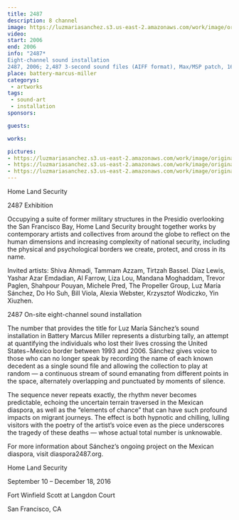 ```yaml
---
title: 2487
description: 8 channel
image: https://luzmariasanchez.s3.us-east-2.amazonaws.com/work/image/original/2487-Homeland-For-site-foundation_1.jpg
video: 
start: 2006
end: 2006
info: "2487*
Eight-channel sound installation
2487, 2006; 2,487 3-second sound files (AIFF format), Max/MSP patch, 16 self-amplified speakers, computer, and digital sound interface; edition 1/3; originally commissioned by Artpace San Antonio."
place: battery-marcus-miller
categorys:
 - artworks
tags: 
 - sound-art
 - installation
sponsors:

guests:

works:

pictures:
- https://luzmariasanchez.s3.us-east-2.amazonaws.com/work/image/original/2487-Homeland-For-site-foundation_1.jpg
- https://luzmariasanchez.s3.us-east-2.amazonaws.com/work/image/original/2487-Homeland-For-site-foundation_2.jpg
- https://luzmariasanchez.s3.us-east-2.amazonaws.com/work/image/original/2487-Homeland-For-site-foundation_5.jpg
---
```


Home Land Security

2487
Exhibition

Occupying a suite of former military structures in the Presidio overlooking the San Francisco Bay, Home Land Security brought together works by contemporary artists and collectives from around the globe to reflect on the human dimensions and increasing complexity of national security, including the physical and psychological borders we create, protect, and cross in its name.

Invited artists:   Shiva Ahmadi, Tammam Azzam, Tirtzah Bassel. Díaz Lewis, Yashar Azar Emdadian, Al Farrow, Liza Lou, Mandana Moghaddam, Trevor Paglen, Shahpour Pouyan, Michele Pred, The Propeller Group, Luz María Sánchez, Do Ho Suh, Bill Viola, Alexia Webster, Krzysztof Wodiczko, Yin Xiuzhen.

2487 On-site eight-channel sound installation

The number that provides the title for Luz María Sánchez’s sound installation in Battery Marcus Miller represents a disturbing tally, an attempt at quantifying the individuals who lost their lives crossing the United States−Mexico border between 1993 and 2006. Sánchez gives voice to those who can no longer speak by recording the name of each known decedent as a single sound file and allowing the collection to play at random — a continuous stream of sound emanating from different points in the space, alternately overlapping and punctuated by moments of silence.

The sequence never repeats exactly, the rhythm never becomes predictable, echoing the uncertain terrain traversed in the Mexican diaspora, as well as the “elements of chance” that can have such profound impacts on migrant journeys. The effect is both hypnotic and chilling, lulling visitors with the poetry of the artist’s voice even as the piece underscores the tragedy of these deaths — whose actual total number is unknowable.

For more information about Sánchez’s ongoing project on the Mexican diaspora, visit diaspora2487.org.

Home Land Security

September 10 – December 18, 2016  

Fort Winfield Scott at Langdon Court

San Francisco, CA

 